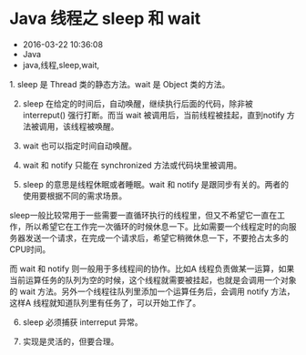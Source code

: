 # Java 线程之 sleep 和 wait
- 2016-03-22 10:36:08
- Java
- java,线程,sleep,wait,

<!--markdown-->1. sleep 是 Thread 类的静态方法。wait 是 Object 类的方法。

2. sleep 在给定的时间后，自动唤醒，继续执行后面的代码，除非被 interreput() 强行打断。而当 wait 被调用后，当前线程被挂起，直到notify 方法被调用，该线程被唤醒。

3. wait 也可以指定时间自动唤醒。

4. wait 和 notify 只能在 synchronized 方法或代码块里被调用。

5. sleep 的意思是线程休眠或者睡眠。wait 和 notify 是跟同步有关的。两者的使用要根据不同的需求场景。

sleep一般比较常用于一些需要一直循环执行的线程里，但又不希望它一直在工作，所以希望它在工作完一次循环的时候休息一下。比如需要一个线程定时的向服务器发送一个请求，在完成一个请求后，希望它稍微休息一下，不要抢占太多的CPU时间。

而 wait 和 notify 则一般用于多线程间的协作。比如A 线程负责做某一运算，如果当前运算任务的队列为空的时候，这个线程就需要被挂起，也就是会调用一个对象的 wait 方法。另外一个线程往队列里添加一个运算任务后，会调用 notify 方法，这样A 线程就知道队列里有任务了，可以开始工作了。

6. sleep 必须捕获 interreput 异常。

7. 实现是灵活的，但要合理。